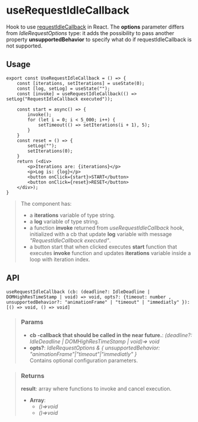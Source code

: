 # useRequestIdleCallback
Hook to use [requestIdleCallback](https://developer.mozilla.org/en-US/docs/Web/API/Window/requestIdleCallback) in React. The __options__ parameter differs from _IdleRequestOptions_ type: it adds the possibility to pass another property __unsupportedBehavior__ to specify what do if requestIdleCallback is not supported.

## Usage

```tsx
export const UseRequestIdleCallback = () => {
	const [iterations, setIterations] = useState(0);
	const [log, setLog] = useState("");
	const [invoke] = useRequestIdleCallback(() => setLog("RequestIdleCallback executed"));

	const start = async() => {
		invoke();
		for (let i = 0; i < 5_000; i++) {
			setTimeout(() => setIterations(i + 1), 5);
		}
	}
	const reset = () => {
		setLog("");
		setIterations(0);
	}
	return (<div>
		<p>Iterations are: {iterations}</p>
		<p>Log is: {log}</p>
		<button onClick={start}>START</button>
		<button onClick={reset}>RESET</button>
	</div>);
}
```

> The component has:
> - a __iterations__ variable of type string.
> - a __log__ variable of type string.
> - a function __invoke__ returned from _useRequestIdleCallback_ hook, initialized with a cb that update __log__ variable with message _"RequestIdleCallback executed"_.
> - a button start that when clicked executes __start__ function that executes __invoke__ function and updates __iterations__ variable inside a loop with iteration index.


## API

```tsx
useRequestIdleCallback (cb: (deadline?: IdleDeadline | DOMHighResTimeStamp | void) => void, opts?: {timeout: number , unsupportedBehavior?: "animationFrame" | "timeout" | "immediatly" }): [() => void, () => void] 
```

> ### Params
>
> - __cb -callback that should be called in the near future.__: _(deadline?: IdleDeadline | DOMHighResTimeStamp | void)=> void_
> - __opts?__: _IdleRequestOptions & { unsupportedBehavior: "animationFrame"|"timeout"|"immediatly" }_  
Contains optional configuration parameters.
>

> ### Returns
>
> __result__: array where functions to invoke and cancel execution.
> - __Array__:  
>     - _()=>void_  
>     - _()=>void_  
>